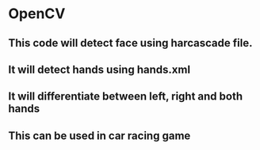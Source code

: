 # OpenCV

## This code will detect face using harcascade file.
## It will detect hands using hands.xml

## It will differentiate between left, right and both hands
## This can be used in car racing game
